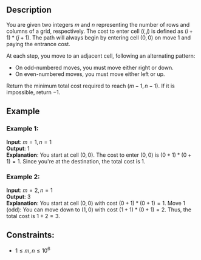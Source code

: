 ## Description
You are given two integers $m$ and $n$ representing the number of rows and columns of a grid, respectively. The cost to enter cell $(i, j)$ is defined as $(i + 1) * (j + 1)$. The path will always begin by entering cell $(0, 0)$ on move $1$ and paying the entrance cost.

At each step, you move to an adjacent cell, following an alternating pattern:
- On odd-numbered moves, you must move either right or down.
- On even-numbered moves, you must move either left or up.

Return the minimum total cost required to reach $(m - 1, n - 1)$. If it is impossible, return $-1$.

## Example
### Example 1:
**Input**: $m = 1, n = 1$  
**Output**: $1$  
**Explanation**: You start at cell $(0, 0)$. The cost to enter $(0, 0)$ is $(0 + 1) * (0 + 1) = 1$. Since you're at the destination, the total cost is $1$.

### Example 2:
**Input**: $m = 2, n = 1$  
**Output**: $3$  
**Explanation**: You start at cell $(0, 0)$ with cost $(0 + 1) * (0 + 1) = 1$. Move $1$ (odd): You can move down to $(1, 0)$ with cost $(1 + 1) * (0 + 1) = 2$. Thus, the total cost is $1 + 2 = 3$.
 
## Constraints:
- $1 \leq m, n \leq 10^6$
